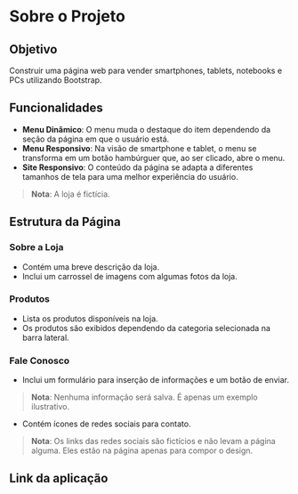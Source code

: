 # Sobre o Projeto

## Objetivo
Construir uma página web para vender smartphones, tablets, notebooks e PCs utilizando Bootstrap.

## Funcionalidades
- **Menu Dinâmico**: O menu muda o destaque do item dependendo da seção da página em que o usuário está.
- **Menu Responsivo**: Na visão de smartphone e tablet, o menu se transforma em um botão hambúrguer que, ao ser clicado, abre o menu.
- **Site Responsivo**: O conteúdo da página se adapta a diferentes tamanhos de tela para uma melhor experiência do usuário.
> **Nota**: A loja é fictícia.

## Estrutura da Página
### Sobre a Loja
- Contém uma breve descrição da loja.
- Inclui um carrossel de imagens com algumas fotos da loja.

### Produtos
- Lista os produtos disponíveis na loja.
- Os produtos são exibidos dependendo da categoria selecionada na barra lateral.

### Fale Conosco
- Inclui um formulário para inserção de informações e um botão de enviar.
> **Nota**: Nenhuma informação será salva. É apenas um exemplo ilustrativo.
- Contém ícones de redes sociais para contato.
> **Nota**: Os links das redes sociais são fictícios e não levam a página alguma. Eles estão na página apenas para compor o design.

## Link da aplicação
